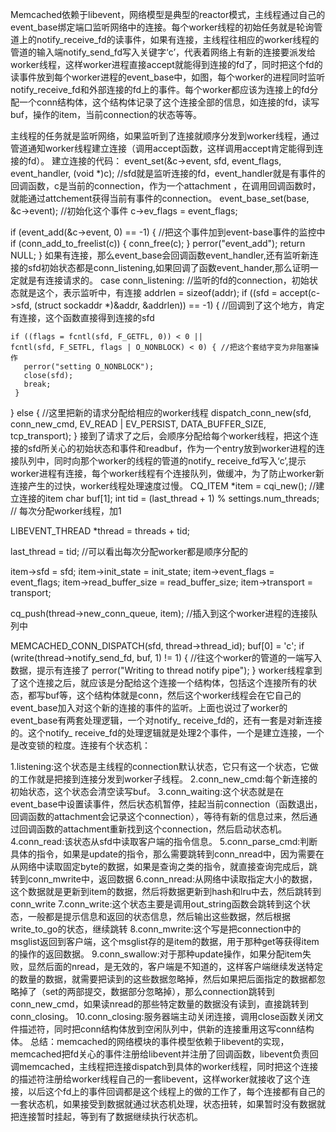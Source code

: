    Memcached依赖于libevent，网络模型是典型的reactor模式，主线程通过自己的event_base绑定端口监听网络中的连接。每个worker线程的初始任务就是轮询管道上的notify_receive_fd的读事件，如果有连接，主线程往相应的worker线程的管道的输入端notify_send_fd写入关键字‘c’，代表着网络上有新的连接要派发给worker线程，这样worker进程直接accept就能得到连接的fd了，同时把这个fd的读事件放到每个worker进程的event_base中，如图，每个worker的进程同时监听notify_receive_fd和外部连接的fd上的事件。每个worker都应该为连接上的fd分配一个conn结构体，这个结构体记录了这个连接全部的信息，如连接的fd，读写buf，操作的item，当前connection的状态等等。


  主线程的任务就是监听网络，如果监听到了连接就顺序分发到worker线程，通过管道通知worker线程建立连接（调用accept函数，这样调用accept肯定能得到连接的fd）。
建立连接的代码：
 event_set(&c->event, sfd, event_flags, event_handler, (void *)c); 
     //sfd就是监听连接的fd，event_handler就是有事件的回调函数，c是当前的connection，作为一个attachment       ，在调用回调函数时，就能通过attchement获得当前有事件的connection。 
 event_base_set(base, &c->event); //初始化这个事件
 c->ev_flags = event_flags; 
 
 if (event_add(&c->event, 0) == -1) { //把这个事件加到event-base事件的监控中
     if (conn_add_to_freelist(c)) { 
        conn_free(c); 
    } 
     perror("event_add"); 
     return NULL; 
 }
      如果有连接，那么event_base会回调函数event_handler,还有监听新连接的sfd初始状态都是conn_listening,如果回调了函数event_hander,那么证明一定就是有连接请求的。
 case conn_listening:           //监听的fd的connection，初始状态就是这个，表示监听中，有连接
    addrlen = sizeof(addr); 
    if ((sfd = accept(c->sfd, (struct sockaddr *)&addr, &addrlen)) == -1) { 
                                    //回调到了这个地方，肯定有连接，这个函数直接得到连接的sfd

    if ((flags = fcntl(sfd, F_GETFL, 0)) < 0 || 
    fcntl(sfd, F_SETFL, flags | O_NONBLOCK) < 0) { //把这个套结字变为非阻塞操作 
       perror("setting O_NONBLOCK"); 
       close(sfd); 
       break; 
     } 

 } else { //这里把新的请求分配给相应的worker线程 
     dispatch_conn_new(sfd, conn_new_cmd, EV_READ | EV_PERSIST, 
     DATA_BUFFER_SIZE, tcp_transport); 
 }
       接到了请求了之后，会顺序分配给每个worker线程，把这个连接的sfd所关心的初始状态和事件和readbuf，作为一个entry放到worker进程的连接队列中，同时向那个worker的线程的管道的notify_ receive_fd写入‘c’,提示worker进程有连接，每个worker线程有个连接队列，做缓冲，为了防止worker新连接产生的过快，worker线程处理速度过慢。
 CQ_ITEM *item = cqi_new();                          //建立连接的item
 char buf[1]; 
 int tid = (last_thread + 1) % settings.num_threads; // 每次分配worker线程，加1
 
 LIBEVENT_THREAD *thread = threads + tid; 
 
 last_thread = tid;                             //可以看出每次分配worker都是顺序分配的
 
 item->sfd = sfd; 
 item->init_state = init_state; 
 item->event_flags = event_flags; 
 item->read_buffer_size = read_buffer_size; 
 item->transport = transport; 
 
 cq_push(thread->new_conn_queue, item);            //插入到这个worker进程的连接队列中
 
 MEMCACHED_CONN_DISPATCH(sfd, thread->thread_id); 
 buf[0] = 'c'; 
 if (write(thread->notify_send_fd, buf, 1) != 1) { 
                                                //往这个worker的管道的一端写入数据，提示有连接了
 perror("Writing to thread notify pipe"); 
 }
        worker线程拿到了这个连接之后，就应该是分配给这个连接一个结构体，包括这个连接所有的状态，都写buf等，这个结构体就是conn，然后这个worker线程会在它自己的event_base加入对这个新的连接的事件的监听。上面也说过了worker的event_base有两套处理逻辑，一个对notify_ receive_fd的，还有一套是对新连接的。这个notify_ receive_fd的处理逻辑就是处理2个事件，一个是建立连接，一个是改变锁的粒度。连接有个状态机：

1.listening:这个状态是主线程的connection默认状态，它只有这一个状态，它做的工作就是把接到连接分发到worker子线程。
2.conn_new_cmd:每个新连接的初始状态，这个状态会清空读写buf。
3.conn_waiting:这个状态就是在event_base中设置读事件，然后状态机暂停，挂起当前connection（函数退出，回调函数的attachment会记录这个connection），等待有新的信息过来，然后通过回调函数的attachment重新找到这个connection，然后启动状态机。
4.conn_read:该状态从sfd中读取客户端的指令信息。
5.conn_parse_cmd:判断具体的指令，如果是update的指令，那么需要跳转到conn_nread中，因为需要在从网络中读取固定byte的数据，如果是查询之类的指令，就直接查询完成后，跳转到conn_mwrite中，返回数据
6.conn_nread:从网络中读取指定大小的数据，这个数据就是更新到item的数据，然后将数据更新到hash和lru中去，然后跳转到conn_write
7.conn_write:这个状态主要是调用out_string函数会跳转到这个状态，一般都是提示信息和返回的状态信息，然后输出这些数据，然后根据write_to_go的状态，继续跳转
8.conn_mwrite:这个写是把connection中的msglist返回到客户端，这个msglist存的是item的数据，用于那种get等获得item的操作的返回数据。
9.conn_swallow:对于那种update操作，如果分配item失败，显然后面的nread，是无效的，客户端是不知道的，这样客户端继续发送特定的数量的数据，就需要把读到的这些数据忽略掉，然后如果把后面指定的数据都忽略掉了（set的两部提交，数据部分忽略掉），那么connection跳转到conn_new_cmd，如果读nread的那些特定数量的数据没有读到，直接跳转到conn_closing。
10.conn_closing:服务器端主动关闭连接，调用close函数关闭文件描述符，同时把conn结构体放到空闲队列中，供新的连接重用这写conn结构体。
总结：memcached的网络模块的事件模型依赖于libevent的实现，memcached把fd关心的事件注册给libevent并注册了回调函数，libevent负责回调memcached，主线程把连接dispatch到具体的worker线程，同时把这个连接的描述符注册给worker线程自己的一套libevent，这样worker就接收了这个连接，以后这个fd上的事件回调都是这个线程上的做的工作了，每个连接都有自己的一套状态机，如果接受到数据就通过状态机处理，状态扭转，如果暂时没有数据就把连接暂时挂起，等到有了数据继续执行状态机。
